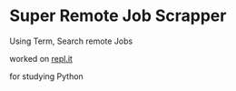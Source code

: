 # Super Remote Job Scrapper

Using Term, Search remote Jobs

worked on [repl.it](https://repl.it/@SamuelSungdev/SuperRemoteJobScrapper)

for studying Python